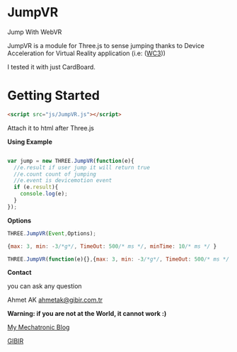 # JumpVR
Jump With WebVR

JumpVR is a module for Three.js to sense jumping thanks to Device Acceleration for Virtual Reality application (i.e: ([WC3]))

I tested it with just CardBoard.

# Getting Started

```html
<script src="js/JumpVR.js"></script>
```
Attach it to html after Three.js

**Using Example**
```js

var jump = new THREE.JumpVR(function(e){
  //e.result if user jump it will return true
  //e.count count of jumping
  //e.event is devicemotion event
  if (e.result){
    console.log(e);
  }
});

```

**Options**

```js
THREE.JumpVR(Event,Options);
```

```js
{max: 3, min: -3/*g*/, TimeOut: 500/* ms */, minTime: 10/* ms */ }
```

```js
THREE.JumpVR(function(e){},{max: 3, min: -3/*g*/, TimeOut: 500/* ms */, minTime: 10/* ms */ });
```


**Contact**</p>
you can ask any question</p>
Ahmet AK
ahmetak@gibir.com.tr

**Warning: if you are not at the World, it cannot work :)**

[My Mechatronic Blog]</p>
[GIBIR]

[WC3]: <http://www.w3.org/TR/orientation-event/>
[GIBIR]: <http://gibir.com.tr>
[My Mechatronic Blog]: <http://blog.mechatronian.com>
